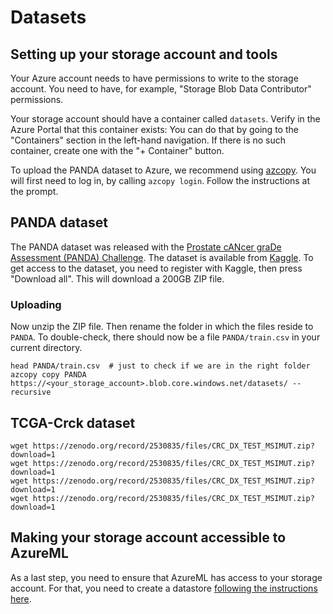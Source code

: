 # Datasets

## Setting up your storage account and tools

Your Azure account needs to have permissions to write to the storage account. You need to have, for example,
"Storage Blob Data Contributor" permissions.

Your storage account should have a container called `datasets`. Verify in the Azure Portal that this container exists:
You can do that by going to the "Containers" section in the left-hand navigation. If there is no such container, create
one with the "+ Container" button.

To upload the PANDA dataset to Azure, we recommend using [azcopy](http://aka.ms/azcopy). You will first need to log in,
by calling `azcopy login`. Follow the instructions at the prompt.

## PANDA dataset

The PANDA dataset was released with the [Prostate cANcer graDe Assessment (PANDA)
Challenge](https://panda.grand-challenge.org/). The dataset is available from
[Kaggle](https://www.kaggle.com/c/prostate-cancer-grade-assessment/data). To get access to the dataset, you need to
register with Kaggle, then press "Download all". This will download a 200GB ZIP file.

### Uploading

Now unzip the ZIP file. Then rename the folder in which the files reside to `PANDA`. To double-check, there should now
be a file `PANDA/train.csv` in your current directory.

```shell
head PANDA/train.csv  # just to check if we are in the right folder
azcopy copy PANDA https://<your_storage_account>.blob.core.windows.net/datasets/ --recursive
```

## TCGA-Crck dataset

```shell
wget https://zenodo.org/record/2530835/files/CRC_DX_TEST_MSIMUT.zip?download=1
wget https://zenodo.org/record/2530835/files/CRC_DX_TEST_MSIMUT.zip?download=1
wget https://zenodo.org/record/2530835/files/CRC_DX_TEST_MSIMUT.zip?download=1
wget https://zenodo.org/record/2530835/files/CRC_DX_TEST_MSIMUT.zip?download=1
```

## Making your storage account accessible to AzureML

As a last step, you need to ensure that AzureML has access to your storage account. For that, you need to create a
datastore [following the instructions
here](https://docs.microsoft.com/en-us/azure/machine-learning/how-to-datastore?tabs=cli-identity-based-access%2Ccli-adls-identity-based-access%2Ccli-azfiles-account-key%2Ccli-adlsgen1-identity-based-access).

